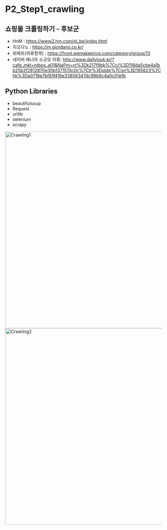 # P2_Step1_crawling

## 쇼핑몰 크롤링하기 - 후보군
- HnM : https://www2.hm.com/nl_be/index.html
- 지오다노 : https://m.giordano.co.kr/
- 위메프(의류항목) : https://front.wemakeprice.com/category/group/13
- 네이버 배너의 소규모 의류: http://www.dailylook.kr/?cafe_mkt=ntbox_a01&NaPm=ct%3Dk217f9bk%7Cci%3D116da5cbe4a1bb25b2f2812870e30b1371513c0c%7Ctr%3Dsbtp%7Csn%3D195623%7Chk%3Da0718e7bf81f416e33856347dc99b9c4a0c01efb

## Python Libraries
- beautifulsoup
- Request
- urllib
- selenium
- scrapy



<img width="631" alt="Crawling1" src="https://user-images.githubusercontent.com/39859458/67255485-44b1a580-f4bd-11e9-83c3-e860ac2b1c18.png">


<img width="631" alt="Crawling2" src="https://user-images.githubusercontent.com/39859458/67255541-7e82ac00-f4bd-11e9-8de7-f8f5a72a8485.png">
